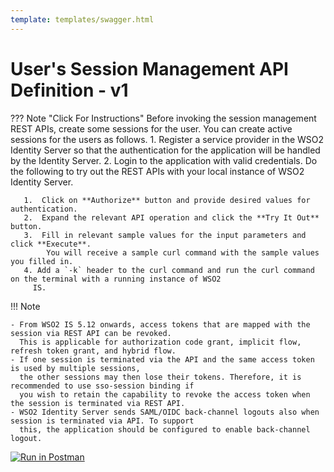 ```yaml
---
template: templates/swagger.html
---
```


# User's Session Management API Definition - v1

??? Note "Click For Instructions"
    Before invoking the session management REST APIs, create some sessions for the user. You can create active 
    sessions for the users as follows.
       1. Register a service provider in the WSO2 Identity Server so that the authentication for the application will
        be handled by the Identity Server.
       2. Login to the application with valid credentials.
    Do the following to try out the REST APIs with your local instance of WSO2 Identity Server. 
    
       1.  Click on **Authorize** button and provide desired values for authentication. 
       2.  Expand the relevant API operation and click the **Try It Out** button.  
       3.  Fill in relevant sample values for the input parameters and click **Execute**. 
            You will receive a sample curl command with the sample values you filled in. 
       4. Add a `-k` header to the curl command and run the curl command on the terminal with a running instance of WSO2
         IS. 
         
!!! Note
    
    - From WSO2 IS 5.12 onwards, access tokens that are mapped with the session via REST API can be revoked. 
      This is applicable for authorization code grant, implicit flow, refresh token grant, and hybrid flow. 
    - If one session is terminated via the API and the same access token is used by multiple sessions,
      the other sessions may then lose their tokens. Therefore, it is recommended to use sso-session binding if 
      you wish to retain the capability to revoke the access token when the session is terminated via REST API.
    - WSO2 Identity Server sends SAML/OIDC back-channel logouts also when session is terminated via API. To support 
      this, the application should be configured to enable back-channel logout.
    
<div id="swagger-ui"></div>
<script>
window.onload = function() {
  // Begin Swagger UI call region
  const ui = SwaggerUIBundle({
    url: "https://raw.githubusercontent.com/wso2/identity-api-user/master/components/org.wso2.carbon.identity.api.user.session/org.wso2.carbon.identity.api.user.session.v1/src/main/resources/session.yaml",
    dom_id: '#swagger-ui',
    deepLinking: true,
    validatorUrl: null,
    presets: [
      SwaggerUIBundle.presets.apis,
      SwaggerUIStandalonePreset
    ],
    plugins: [
      SwaggerUIBundle.plugins.DownloadUrl
    ],
    layout: "StandaloneLayout"
  })
  // End Swagger UI call region
  window.ui = ui
}
</script>

[![Run in Postman](https://run.pstmn.io/button.svg)](https://app.getpostman.com/run-collection/fc9461875e367a944219)
